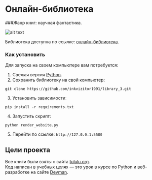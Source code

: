 # Онлайн-библиотека
###Жанр книг: научная фантастика.

![alt text](ezgifcom-gif-maker_2.gif)


Библиотека доступна по ссылке: [онлайн-библиотека](https://inkvizitor1991.github.io/library_3/). 
### Как установить

Для запуска на своем компьютере вам потребуется:

1. Свежая версия [Python](https://www.python.org).
2. Сохранить библиотеку на свой компьютер:
```
git clone https://github.com/inkvizitor1991/library_3.git
``` 
3. Установить зависимости:
```
pip install -r requirements.txt
``` 
4. Запустить скрипт:
```
python render_website.py
``` 
5. Перейти по ссылке:
`http://127.0.0.1:5500`

   
## Цели проекта
Все книги были взяты с сайта [tululu.org](https://tululu.org).\
Код написан в учебных целях — это урок в курсе по Python и веб-разработке на сайте [Devman](https://dvmn.org).

